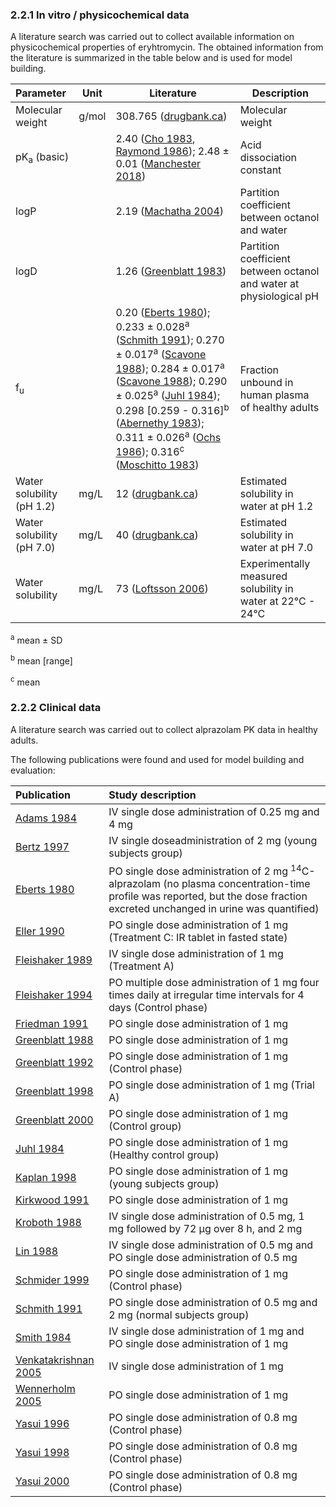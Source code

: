 ### 2.2.1	In vitro / physicochemical data

A literature search was carried out to collect available information on physicochemical properties of eryhtromycin. The obtained information from the literature is summarized in the table below and is used for model building.

| **Parameter**             | **Unit** | **Literature**                                               | **Description**                                              |
| :------------------------ | -------- | ------------------------------------------------------------ | ------------------------------------------------------------ |
| Molecular weight          | g/mol    | 308.765 ([drugbank.ca](#5-References))                       | Molecular weight                                             |
| pK<sub>a</sub> (basic)    |          | 2.40 ([Cho 1983](#5-References), [Raymond 1986](#5-References)); 2.48 ± 0.01 ([Manchester 2018](#5-References)) | Acid dissociation constant                                   |
| logP                      |          | 2.19 ([Machatha 2004](#5-References))                        | Partition coefficient between octanol and water              |
| logD                      |          | 1.26 ([Greenblatt 1983](#5-References))                      | Partition coefficient between octanol and water at physiological pH |
| f<sub>u</sub>             |          | 0.20 ([Eberts 1980](#5-References)); 0.233 ± 0.028<sup>a</sup> ([Schmith 1991](#5-References)); 0.270 ± 0.017<sup>a</sup> ([Scavone 1988](#5-References)); 0.284 ± 0.017<sup>a</sup> ([Scavone 1988](#5-References)); 0.290 ± 0.025<sup>a</sup> ([Juhl 1984](#5-References)); 0.298 [0.259 - 0.316]<sup>b</sup> ([Abernethy 1983](#5-References)); 0.311 ± 0.026<sup>a</sup> ([Ochs 1986](#5-References)); 0.316<sup>c</sup> ([Moschitto 1983](#5-References)) | Fraction unbound in human plasma of healthy adults           |
| Water solubility (pH 1.2) | mg/L     | 12 ([drugbank.ca](#5-References))                            | Estimated solubility in water at pH 1.2                      |
| Water solubility (pH 7.0) | mg/L     | 40 ([drugbank.ca](#5-References))                            | Estimated solubility in water at pH 7.0                      |
| Water solubility          | mg/L     | 73 ([Loftsson 2006](#5-References))                          | Experimentally measured solubility in water at 22°C - 24°C   |

<sup>a</sup> mean ± SD

<sup>b</sup> mean [range]

<sup>c</sup> mean

### 2.2.2	Clinical data

A literature search was carried out to collect alprazolam PK data in healthy adults. 

The following publications were found and used for model building and evaluation:

| Publication                            | Study description                                            |
| :------------------------------------- | :----------------------------------------------------------- |
| [Adams 1984](#5-References)            | IV single dose administration of 0.25 mg and 4 mg            |
| [Bertz 1997](#5-References)           | IV single doseadministration of 2 mg (young subjects group)  |
| [Eberts 1980](#5-References)          | PO single dose administration of 2 mg <sup>14</sup>C-alprazolam (no plasma concentration-time profile was reported, but the dose fraction excreted unchanged in urine was quantified) |
| [Eller 1990](#5-References)           | PO single dose administration of 1 mg (Treatment C: IR tablet in fasted state) |
| [Fleishaker 1989](#5-References)      | IV single dose administration of 1 mg (Treatment A)          |
| [Fleishaker 1994](#5-References)      | PO multiple dose administration of 1 mg four times daily at irregular time intervals for 4 days (Control phase) |
| [Friedman 1991](#5-References)        | PO single dose administration of 1 mg                        |
| [Greenblatt 1988](#5-References)      | PO single dose administration of 1 mg                        |
| [Greenblatt 1992](#5-References)      | PO single dose administration of 1 mg (Control phase)        |
| [Greenblatt 1998](#5-References)      | PO single dose administration of 1 mg (Trial A)              |
| [Greenblatt 2000](#5-References)      | PO single dose administration of 1 mg (Control group)        |
| [Juhl 1984](#5-References)            | PO single dose administration of 1 mg (Healthy control group) |
| [Kaplan 1998](#5-References)          | PO single dose administration of 1 mg (young subjects group) |
| [Kirkwood 1991](#5-References)        | PO single dose administration of 1 mg                        |
| [Kroboth 1988](#5-References)         | IV single dose administration of 0.5 mg, 1 mg followed by 72 µg over 8 h, and 2 mg |
| [Lin 1988](#5-References)             | IV single dose administration of 0.5 mg and PO single dose administration of 0.5 mg |
| [Schmider 1999](#5-References)        | PO single dose administration of 1 mg (Control phase)        |
| [Schmith 1991](#5-References)         | PO single dose administration of 0.5 mg and 2 mg (normal subjects group) |
| [Smith 1984](#5-References)           | IV single dose administration of 1 mg and PO single dose administration of 1 mg |
| [Venkatakrishnan 2005](#5-References) | IV single dose administration of 1 mg                        |
| [Wennerholm 2005](#5-References)      | PO single dose administration of 1 mg                        |
| [Yasui 1996](#5-References)           | PO single dose administration of 0.8 mg (Control phase)      |
| [Yasui 1998](#5-References)           | PO single dose administration of 0.8 mg (Control phase)      |
| [Yasui 2000](#5-References)           | PO single dose administration of 0.8 mg (Control phase)      |


